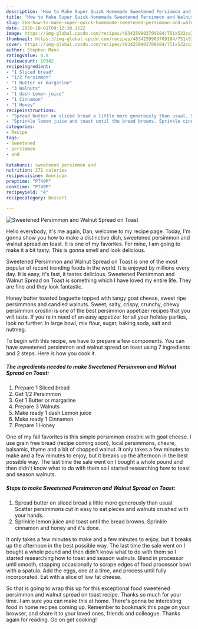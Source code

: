 ```yaml
---
description: "How to Make Super Quick Homemade Sweetened Persimmon and Walnut Spread on Toast"
title: "How to Make Super Quick Homemade Sweetened Persimmon and Walnut Spread on Toast"
slug: 268-how-to-make-super-quick-homemade-sweetened-persimmon-and-walnut-spread-on-toast
date: 2020-10-01T09:12:38.122Z
image: https://img-global.cpcdn.com/recipes/4834259903709184/751x532cq70/sweetened-persimmon-and-walnut-spread-on-toast-recipe-main-photo.jpg
thumbnail: https://img-global.cpcdn.com/recipes/4834259903709184/751x532cq70/sweetened-persimmon-and-walnut-spread-on-toast-recipe-main-photo.jpg
cover: https://img-global.cpcdn.com/recipes/4834259903709184/751x532cq70/sweetened-persimmon-and-walnut-spread-on-toast-recipe-main-photo.jpg
author: Stephen Mann
ratingvalue: 4.9
reviewcount: 10342
recipeingredient:
- "1 Sliced bread"
- "1/2 Persimmon"
- "1 Butter or margarine"
- "3 Walnuts"
- "1 dash Lemon juice"
- "1 Cinnamon"
- "1 Honey"
recipeinstructions:
- "Spread butter on sliced bread a little more generously than usual. Scatter persimmons cut in easy to eat pieces and walnuts crushed with your hands."
- "Sprinkle lemon juice and toast until the bread browns. Sprinkle cinnamon and honey and it&#39;s done."
categories:
- Recipe
tags:
- sweetened
- persimmon
- and

katakunci: sweetened persimmon and 
nutrition: 271 calories
recipecuisine: American
preptime: "PT40M"
cooktime: "PT49M"
recipeyield: "4"
recipecategory: Dessert

---
```



![Sweetened Persimmon and Walnut Spread on Toast](https://img-global.cpcdn.com/recipes/4834259903709184/751x532cq70/sweetened-persimmon-and-walnut-spread-on-toast-recipe-main-photo.jpg)

Hello everybody, it's me again, Dan, welcome to my recipe page. Today, I'm gonna show you how to make a distinctive dish, sweetened persimmon and walnut spread on toast. It is one of my favorites. For mine, I am going to make it a bit tasty. This is gonna smell and look delicious.

Sweetened Persimmon and Walnut Spread on Toast is one of the most popular of recent trending foods in the world. It is enjoyed by millions every day. It is easy, it's fast, it tastes delicious. Sweetened Persimmon and Walnut Spread on Toast is something which I have loved my entire life. They are fine and they look fantastic.

Honey butter toasted baguette topped with tangy goat cheese, sweet ripe persimmons and candied walnuts. Sweet, salty, crispy, crunchy, chewy persimmon crostini is one of the best persimmon appetizer recipes that you will taste. If you&#39;re in need of an easy appetizer for all your holiday parties, look no further. In large bowl, mix flour, sugar, baking soda, salt and nutmeg.


To begin with this recipe, we have to prepare a few components. You can have sweetened persimmon and walnut spread on toast using 7 ingredients and 2 steps. Here is how you cook it.

<!--inarticleads1-->

##### The ingredients needed to make Sweetened Persimmon and Walnut Spread on Toast:

1. Prepare 1 Sliced bread
1. Get 1/2 Persimmon
1. Get 1 Butter or margarine
1. Prepare 3 Walnuts
1. Make ready 1 dash Lemon juice
1. Make ready 1 Cinnamon
1. Prepare 1 Honey


One of my fall favorites is this simple persimmon crostini with goat cheese. I use grain free bread (recipe coming soon), local persimmons, chevre, balsamic, thyme and a bit of chopped walnut. It only takes a few minutes to make and a few minutes to enjoy, but it breaks up the afternoon in the best possible way. The last time the sale went on I bought a whole pound and then didn&#39;t know what to do with them so I started researching how to toast and season walnuts. 

<!--inarticleads2-->

##### Steps to make Sweetened Persimmon and Walnut Spread on Toast:

1. Spread butter on sliced bread a little more generously than usual. Scatter persimmons cut in easy to eat pieces and walnuts crushed with your hands.
1. Sprinkle lemon juice and toast until the bread browns. Sprinkle cinnamon and honey and it&#39;s done.


It only takes a few minutes to make and a few minutes to enjoy, but it breaks up the afternoon in the best possible way. The last time the sale went on I bought a whole pound and then didn&#39;t know what to do with them so I started researching how to toast and season walnuts. Blend in processor until smooth, stopping occasionally to scrape edges of food processor bowl with a spatula. Add the eggs, one at a time, and process until fully incorporated. Eat with a slice of low fat cheese. 

So that is going to wrap this up for this exceptional food sweetened persimmon and walnut spread on toast recipe. Thanks so much for your time. I am sure you can make this at home. There's gonna be interesting food in home recipes coming up. Remember to bookmark this page on your browser, and share it to your loved ones, friends and colleague. Thanks again for reading. Go on get cooking!
